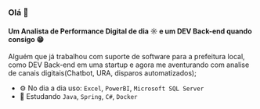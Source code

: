 ### Olá 👋

#### Um Analista de Performance Digital de dia ☼ e um DEV Back-end quando consigo 😁

Alguém que já trabalhou com suporte de software para a prefeitura local, como DEV Back-end em uma startup e agora me aventurando com analise de canais digitais(Chatbot, URA, disparos automatizados);<br>

- ⚙️ No dia a dia uso: `Excel`, `PowerBI`, `Microsoft SQL Server`
- 📖 Estudando `Java`, `Spring`, `C#`, `Docker`

